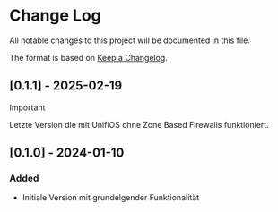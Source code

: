 # Change Log
All notable changes to this project will be documented in this file.
 
The format is based on [Keep a Changelog](http://keepachangelog.com/).


## [0.1.1] - 2025-02-19 

> [!IMPORTANT]
> Letzte Version die mit UnifiOS ohne Zone Based Firewalls funktioniert.

## [0.1.0] - 2024-01-10
 
### Added

- Initiale Version mit grundelgender Funktionalität

